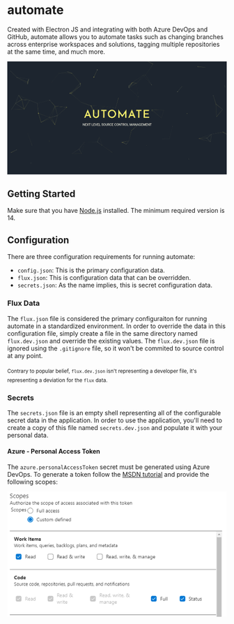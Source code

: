 # automate
Created with Electron JS and integrating with both Azure DevOps and GitHub, automate allows you to automate tasks such as changing branches across enterprise workspaces and solutions, tagging multiple repositories at the same time, and much more.

 [![Screenshot of the landing page.](images/landing.png)]()

## Getting Started
Make sure that you have [Node.js](https://nodejs.org/en/) installed. The minimum required version is 14.

## Configuration
There are three configuration requirements for running automate:

 - `config.json`: This is the primary configuration data.
 - `flux.json`: This is configuration data that can be overridden.
 - `secrets.json`: As the name implies, this is secret configuration data.

### Flux Data
The `flux.json` file is considered the primary configuraiton for running automate in a standardized environment. In order to override the data in this configuration file, simply create a file in the same directory named `flux.dev.json` and override the existing values. The `flux.dev.json` file is ignored using the `.gitignore` file, so it won't be commited to source control at any point.

<sub>Contrary to popular belief, `flux.dev.json` isn't representing a developer file, it's representing a deviation for the `flux` data.</sub>

### Secrets
The `secrets.json` file is an empty shell representing all of the configurable secret data in the application. In order to use the application, you'll need to create a copy of this file named `secrets.dev.json` and populate it with your personal data.

#### Azure - Personal Access Token
The `azure.personalAccessToken` secret must be generated using Azure DevOps. To generate a token follow the [MSDN tutorial][pat] and provide the following scopes:

 [![Requied Scopes](images/azure.pat.png)]()

 [pat]: https://docs.microsoft.com/en-us/azure/devops/organizations/accounts/use-personal-access-tokens-to-authenticate?view=azure-devops&tabs=preview-page